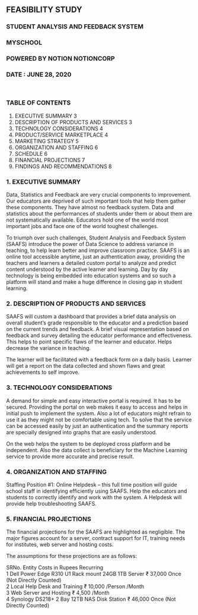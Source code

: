 
## FEASIBILITY STUDY
### STUDENT ANALYSIS AND FEEDBACK SYSTEM





### MYSCHOOL
### POWERED BY NOTION NOTIONCORP 



### DATE : JUNE 28, 2020
 

### TABLE OF CONTENTS
1.	EXECUTIVE SUMMARY	3
2.	DESCRIPTION OF PRODUCTS AND SERVICES	3
3.	TECHNOLOGY CONSIDERATIONS	4
4.	PRODUCT/SERVICE MARKETPLACE	4
5.	MARKETING STRATEGY	5
6.	ORGANIZATION AND STAFFING	6
7.	SCHEDULE	6
8.	FINANCIAL PROJECTIONS	7
9.	FINDINGS AND RECOMMENDATIONS	8




 
### 1.	EXECUTIVE SUMMARY
Data, Statistics and Feedback are very crucial components to improvement. Our educators are deprived of such important tools that help them gather these components. They have almost no feedback system. Data and statistics about the performances of students under them or about them are not systematically available. Educators hold one of the world most important jobs and face one of the world toughest challenges. 

To triumph over such challenges, Student Analysis and Feedback System (SAAFS) introduce the power of Data Science to address variance in teaching, to help learn better and improve classroom practice. SAAFS is an online tool accessible anytime, just an authentication away, providing the teachers and learners a detailed custom portal to analyze and predict content understood by the active learner and learning. Day by day technology is being embedded into education systems and so such a platform will stand and make a huge difference in closing gap in student learning.

### 2.	DESCRIPTION OF PRODUCTS AND SERVICES
SAAFS will custom a dashboard that provides a brief data analysis on overall student’s grade responsible to the educator and a prediction based on the current trends and feedback. A brief visual representation based on feedback and survey detailing the educator performance and effectiveness. This helps to point specific flaws of the learner and educator. Helps decrease the variance in teaching.

The learner will be facilitated with a feedback form on a daily basis. Learner will get a report on the data collected and shown flaws and great achievements to self improve.

### 3.	TECHNOLOGY CONSIDERATIONS
A demand for simple and easy interactive portal is required. It has to be secured. Providing the portal on web makes it easy to access and helps in initial push to implement the system. Also a lot of educators might refrain to use it as they might not be comfortable using tech. To solve that the service can be accessed easily by just an authentication and the summary reports are specially designed into graphs that are easily understood.

 On the web helps the system to be deployed cross platform and be independent. Also the data collect is beneficiary for the Machine Learning service to provide more accurate and precise result.


 

### 4.	ORGANIZATION AND STAFFING
Staffing Position #1: Online Helpdesk – this full time position will guide school staff in identifying efficiently using SAAFS. Help the educators and students to correctly identify and work with the system. A Helpdesk will provide help troubleshooting SAAFS.


### 5.	FINANCIAL PROJECTIONS
The financial projections for the SAAFS are highlighted as negligible. The major figures account for a server, contract support for IT, training needs for institutes, web server and hosting costs.

The assumptions for these projections are as follows:

SRNo.	 Entity	Costs in Rupees	Recurring <br />
1	Dell Power Edge R310 U1 Rack mount 24GB 1TB Server	₹ 37,000	Once (Not Directly Counted) <br />
2	Local Help Desk and Training	₹ 10,000	/Person /Month <br />
3	Web Server and Hosting	₹ 4,500	/Month <br />
4	Synology DS218+ 2 Bay 12TB NAS Disk Station	₹ 46,000	Once (Not Directly Counted) <br />



